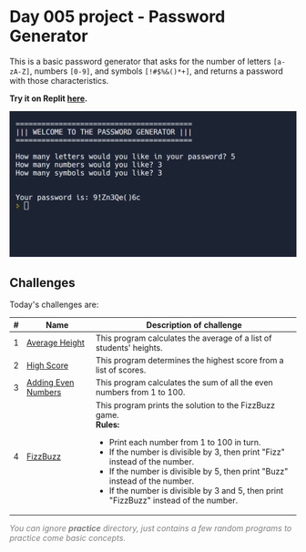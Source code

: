 # Day 005 project - Password Generator

This is a basic password generator that asks for the number of letters `[a-zA-Z]`, numbers `[0-9]`, and symbols `[!#$%&()*+]`, and returns a password with those characteristics.

**Try it on Replit [here](https://replit.com/@DarienPerez29/password-generator?embed=1&output=1).**

![Cover](cover.png)

## Challenges

Today's challenges are:

| # | Name | Description of challenge |
| --- | --- | --- |
| 1 | [Average Height](../challenges/challenge1.py) | This program calculates the average of a list of students' heights. |
| 2 | [High Score](../challenges/challenge2.py) | This program determines the highest score from a list of scores. |
| 3 | [Adding Even Numbers](../challenges/challenge3.py) | This program calculates the sum of all the even numbers from 1 to 100. |
| 4 | [FizzBuzz](../challenges/challenge4.py) | This program prints the solution to the FizzBuzz game. <br> **Rules:** <br> <ul><li>Print each number from 1 to 100 in turn.</li><li>If the number is divisible by 3, then print "Fizz" instead of the number.</li><li>If the number is divisible by 5, then print "Buzz" instead of the number.</li><li>If the number is divisible by 3 and 5, then print "FizzBuzz" instead of the number.</li></ul> |

<span style="color:gray;">*You can ignore **practice** directory, just contains a few random programs to practice come basic concepts.*</span>